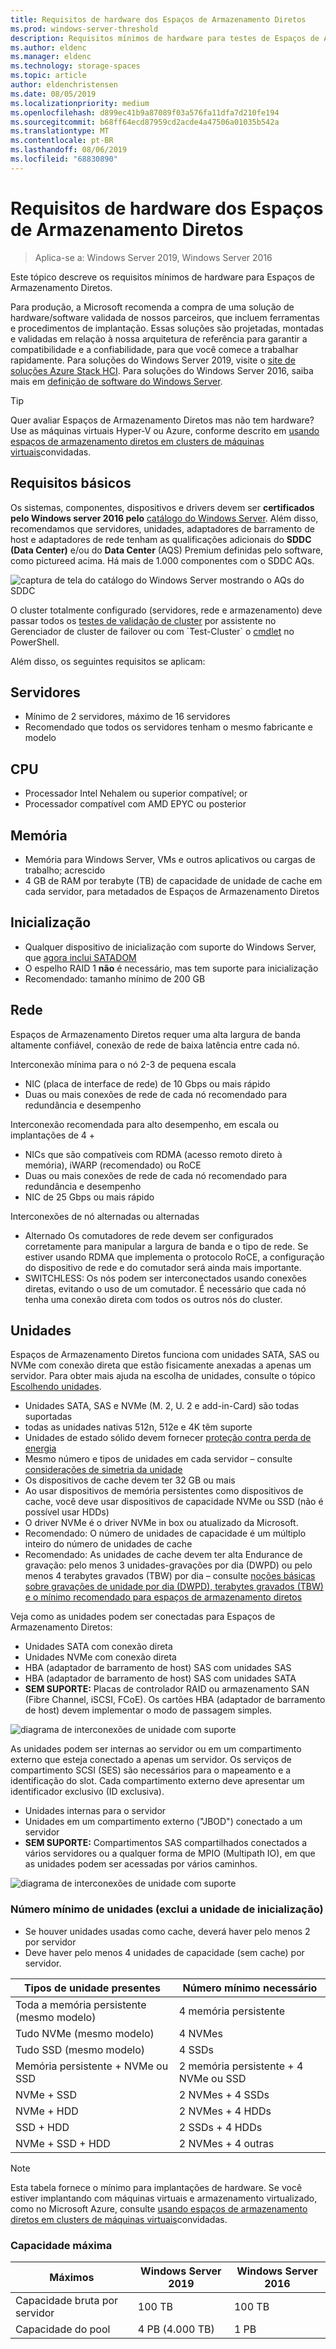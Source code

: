 ```yaml
---
title: Requisitos de hardware dos Espaços de Armazenamento Diretos
ms.prod: windows-server-threshold
description: Requisitos mínimos de hardware para testes de Espaços de Armazenamento Diretos.
ms.author: eldenc
ms.manager: eldenc
ms.technology: storage-spaces
ms.topic: article
author: eldenchristensen
ms.date: 08/05/2019
ms.localizationpriority: medium
ms.openlocfilehash: d899ec41b9a87089f03a576fa11dfa7d210fe194
ms.sourcegitcommit: b68ff64ecd87959cd2acde4a47506a01035b542a
ms.translationtype: MT
ms.contentlocale: pt-BR
ms.lasthandoff: 08/06/2019
ms.locfileid: "68830890"
---
```

# <a name="storage-spaces-direct-hardware-requirements"></a>Requisitos de hardware dos Espaços de Armazenamento Diretos

> Aplica-se a: Windows Server 2019, Windows Server 2016

Este tópico descreve os requisitos mínimos de hardware para Espaços de Armazenamento Diretos.

Para produção, a Microsoft recomenda a compra de uma solução de hardware/software validada de nossos parceiros, que incluem ferramentas e procedimentos de implantação. Essas soluções são projetadas, montadas e validadas em relação à nossa arquitetura de referência para garantir a compatibilidade e a confiabilidade, para que você comece a trabalhar rapidamente. Para soluções do Windows Server 2019, visite o [site de soluções Azure Stack HCI](https://azure.microsoft.com/overview/azure-stack/hci). Para soluções do Windows Server 2016, saiba mais em [definição de software do Windows Server](https://microsoft.com/wssd).

   > [!TIP]
   > Quer avaliar Espaços de Armazenamento Diretos mas não tem hardware? Use as máquinas virtuais Hyper-V ou Azure, conforme descrito em [usando espaços de armazenamento diretos em clusters de máquinas virtuais](storage-spaces-direct-in-vm.md)convidadas.

## <a name="base-requirements"></a>Requisitos básicos

Os sistemas, componentes, dispositivos e drivers devem ser **certificados pelo Windows server 2016 pelo** [catálogo do Windows Server](https://www.windowsservercatalog.com). Além disso, recomendamos que servidores, unidades, adaptadores de barramento de host e adaptadores de rede tenham as qualificações adicionais do **SDDC (Data Center)** e/ou do **Data Center** (AQS) Premium definidas pelo software, como pictureed acima. Há mais de 1.000 componentes com o SDDC AQs.

![captura de tela do catálogo do Windows Server mostrando o AQs do SDDC](media/hardware-requirements/sddc-aqs.png)

O cluster totalmente configurado (servidores, rede e armazenamento) deve passar todos os [testes de validação de cluster](https://technet.microsoft.com/library/cc732035(v=ws.10).aspx) por assistente no Gerenciador de cluster de failover ou com `Test-Cluster` o [cmdlet](https://docs.microsoft.com/powershell/module/failoverclusters/test-cluster?view=win10-ps) no PowerShell.

Além disso, os seguintes requisitos se aplicam:

## <a name="servers"></a>Servidores

- Mínimo de 2 servidores, máximo de 16 servidores
- Recomendado que todos os servidores tenham o mesmo fabricante e modelo

## <a name="cpu"></a>CPU

- Processador Intel Nehalem ou superior compatível; or
- Processador compatível com AMD EPYC ou posterior

## <a name="memory"></a>Memória

- Memória para Windows Server, VMs e outros aplicativos ou cargas de trabalho; acrescido
- 4 GB de RAM por terabyte (TB) de capacidade de unidade de cache em cada servidor, para metadados de Espaços de Armazenamento Diretos

## <a name="boot"></a>Inicialização

- Qualquer dispositivo de inicialização com suporte do Windows Server, que [agora inclui SATADOM](https://cloudblogs.microsoft.com/windowsserver/2017/08/30/announcing-support-for-satadom-boot-drives-in-windows-server-2016/)
- O espelho RAID 1 **não** é necessário, mas tem suporte para inicialização
- Recomendado: tamanho mínimo de 200 GB

## <a name="networking"></a>Rede

Espaços de Armazenamento Diretos requer uma alta largura de banda altamente confiável, conexão de rede de baixa latência entre cada nó.  

Interconexão mínima para o nó 2-3 de pequena escala
- NIC (placa de interface de rede) de 10 Gbps ou mais rápido
- Duas ou mais conexões de rede de cada nó recomendado para redundância e desempenho

Interconexão recomendada para alto desempenho, em escala ou implantações de 4 + 
- NICs que são compatíveis com RDMA (acesso remoto direto à memória), iWARP (recomendado) ou RoCE
- Duas ou mais conexões de rede de cada nó recomendado para redundância e desempenho
- NIC de 25 Gbps ou mais rápido

Interconexões de nó alternadas ou alternadas
- Alternado Os comutadores de rede devem ser configurados corretamente para manipular a largura de banda e o tipo de rede.  Se estiver usando RDMA que implementa o protocolo RoCE, a configuração do dispositivo de rede e do comutador será ainda mais importante. 
- SWITCHLESS: Os nós podem ser interconectados usando conexões diretas, evitando o uso de um comutador.  É necessário que cada nó tenha uma conexão direta com todos os outros nós do cluster.


## <a name="drives"></a>Unidades

Espaços de Armazenamento Diretos funciona com unidades SATA, SAS ou NVMe com conexão direta que estão fisicamente anexadas a apenas um servidor. Para obter mais ajuda na escolha de unidades, consulte o tópico [Escolhendo unidades](choosing-drives.md).

- Unidades SATA, SAS e NVMe (M. 2, U. 2 e add-in-Card) são todas suportadas
- todas as unidades nativas 512n, 512e e 4K têm suporte
- Unidades de estado sólido devem fornecer [proteção contra perda de energia](https://blogs.technet.microsoft.com/filecab/2016/11/18/dont-do-it-consumer-ssd/)
- Mesmo número e tipos de unidades em cada servidor – consulte [considerações de simetria da unidade](drive-symmetry-considerations.md)
- Os dispositivos de cache devem ter 32 GB ou mais
- Ao usar dispositivos de memória persistentes como dispositivos de cache, você deve usar dispositivos de capacidade NVMe ou SSD (não é possível usar HDDs)
- O driver NVMe é o driver NVMe in box ou atualizado da Microsoft.
- Recomendado: O número de unidades de capacidade é um múltiplo inteiro do número de unidades de cache
- Recomendado: As unidades de cache devem ter alta Endurance de gravação: pelo menos 3 unidades-gravações por dia (DWPD) ou pelo menos 4 terabytes gravados (TBW) por dia – consulte [noções básicas sobre gravações de unidade por dia (DWPD), terabytes gravados (TBW) e o mínimo recomendado para espaços de armazenamento diretos ](https://blogs.technet.microsoft.com/filecab/2017/08/11/understanding-dwpd-tbw/)

Veja como as unidades podem ser conectadas para Espaços de Armazenamento Diretos:

- Unidades SATA com conexão direta
- Unidades NVMe com conexão direta
- HBA (adaptador de barramento de host) SAS com unidades SAS
- HBA (adaptador de barramento de host) SAS com unidades SATA
- **SEM SUPORTE:** Placas de controlador RAID ou armazenamento SAN (Fibre Channel, iSCSI, FCoE). Os cartões HBA (adaptador de barramento de host) devem implementar o modo de passagem simples.

![diagrama de interconexões de unidade com suporte](media/hardware-requirements/drive-interconnect-support-1.png)

As unidades podem ser internas ao servidor ou em um compartimento externo que esteja conectado a apenas um servidor. Os serviços de compartimento SCSI (SES) são necessários para o mapeamento e a identificação do slot. Cada compartimento externo deve apresentar um identificador exclusivo (ID exclusiva).

- Unidades internas para o servidor
- Unidades em um compartimento externo ("JBOD") conectado a um servidor
- **SEM SUPORTE:** Compartimentos SAS compartilhados conectados a vários servidores ou a qualquer forma de MPIO (Multipath IO), em que as unidades podem ser acessadas por vários caminhos.

![diagrama de interconexões de unidade com suporte](media/hardware-requirements/drive-interconnect-support-2.png)

### <a name="minimum-number-of-drives-excludes-boot-drive"></a>Número mínimo de unidades (exclui a unidade de inicialização)

- Se houver unidades usadas como cache, deverá haver pelo menos 2 por servidor
- Deve haver pelo menos 4 unidades de capacidade (sem cache) por servidor.

| Tipos de unidade presentes   | Número mínimo necessário |
|-----------------------|-------------------------|
| Toda a memória persistente (mesmo modelo) | 4 memória persistente |
| Tudo NVMe (mesmo modelo) | 4 NVMes                  |
| Tudo SSD (mesmo modelo)  | 4 SSDs                   |
| Memória persistente + NVMe ou SSD | 2 memória persistente + 4 NVMe ou SSD |
| NVMe + SSD            | 2 NVMes + 4 SSDs          |
| NVMe + HDD            | 2 NVMes + 4 HDDs          |
| SSD + HDD             | 2 SSDs + 4 HDDs           |
| NVMe + SSD + HDD      | 2 NVMes + 4 outras       |

   >[!NOTE]
   > Esta tabela fornece o mínimo para implantações de hardware. Se você estiver implantando com máquinas virtuais e armazenamento virtualizado, como no Microsoft Azure, consulte [usando espaços de armazenamento diretos em clusters de máquinas virtuais](storage-spaces-direct-in-vm.md)convidadas.

### <a name="maximum-capacity"></a>Capacidade máxima

| Máximos                | Windows Server 2019  | Windows Server 2016  |
| ---                     | ---------            | ---------            |
| Capacidade bruta por servidor | 100 TB               | 100 TB               |
| Capacidade do pool           | 4 PB (4.000 TB)      | 1 PB                 |
